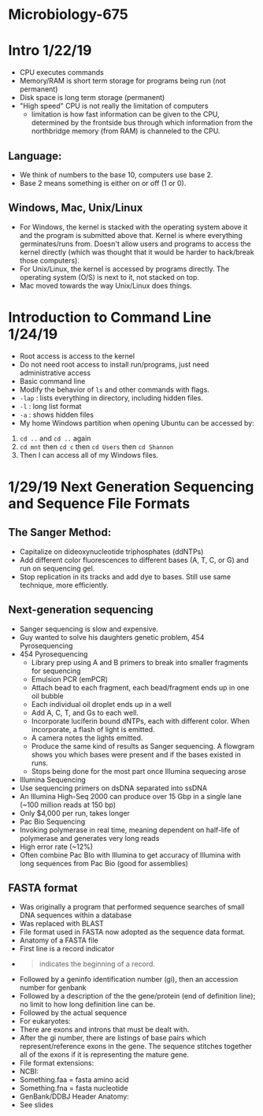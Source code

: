 # Microbiology-675

# Intro 1/22/19
* CPU executes commands
* Memory/RAM is short term storage for programs being run (not permanent)
* Disk space is long term storage (permanent)
* "High speed" CPU is not really the limitation of computers
  * limitation is how fast information can be given to the CPU, determined by the frontside bus through which information from the  northbridge memory (from RAM) is channeled to the CPU.

## Language:
* We think of numbers to the base 10, computers use base 2.
* Base 2 means something is either on or off (1 or 0).

## Windows, Mac, Unix/Linux
* For Windows, the kernel is stacked with the operating system above it and the program is submitted above that. Kernel is where everything germinates/runs from. Doesn't allow users and programs to access the kernel directly (which was thought that it would be harder to hack/break those computers).
* For Unix/Linux, the kernel is accessed by programs directly. The operating system (O/S) is next to it, not stacked on top.
* Mac moved towards the way Unix/Linux does things.


# Introduction to Command Line 1/24/19
* Root access is access to the kernel
 * Do not need root access to install run/programs, just need administrative access
* Basic command line
 * Modify the behavior of `ls` and other commands with flags.
  * `-lap` : lists everything in directory, including hidden files.
  * `-l` : long list format
  * `-a` : shows hidden files
* My home Windows partition when opening Ubuntu can be accessed by:
 1. `cd ..` and `cd ..` again
 2. `cd mnt` then `cd c` then `cd Users` then `cd Shannon`
 3. Then I can access all of my Windows files.
  

# 1/29/19 Next Generation Sequencing and Sequence File Formats
## The Sanger Method:
* Capitalize on dideoxynucleotide triphosphates (ddNTPs)
* Add different color fluorescences to different bases (A, T, C, or G) and run on sequencing gel.
* Stop replication in its tracks and add dye to bases. Still use same technique, more efficiently.

## Next-generation sequencing
* Sanger sequencing is slow and expensive.
* Guy wanted to solve his daughters genetic problem, 454 Pyrosequencing
* 454 Pyrosequencing
  * Library prep using A and B primers to break into smaller fragments for sequencing 
  * Emulsion PCR (emPCR)
   * Attach bead to each fragment, each bead/fragment ends up in one oil bubble
   * Each individual oil droplet ends up in a well
   * Add A, C, T, and Gs to each well.
   * Incorporate luciferin bound dNTPs, each with different color. When incorporate, a flash of light is emitted.
   * A camera notes the lights emitted.
   * Produce the same kind of results as Sanger sequencing. A flowgram shows you which bases were present and if the bases existed in runs.
   * Stops being done for the most part once Illumina sequecing arose
* Illumina Sequencing
 * Use sequencing primers on dsDNA separated into ssDNA
 * An Illumina High-Seq 2000 can produce over 15 Gbp in a single lane (~100 million reads at 150 bp)
 * Only $4,000 per run, takes longer
* Pac Bio Sequencing
 * Invoking polymerase in real time, meaning dependent on half-life of polymerase and generates very long reads
 * High error rate (~12%)
 * Often combine Pac BIo with Illumina to get accuracy of Illumina with long sequences from Pac Bio (good for assemblies)

## FASTA format
* Was originally a program that performed sequence searches of small DNA sequences within a database
* Was replaced with BLAST
* File format used in FASTA now adopted as the sequence data format.
* Anatomy of a FASTA file
 * First line is a record indicator
 * > indicates the beginning of a record.
 * Followed by a geninfo identification number (gi), then an accession number for genbank
 * Followed by a description of the the gene/protein (end of definition line); no limit to how long definition line can be.
 * Followed by the actual sequence
* For eukaryotes:
 * There are exons and introns that must be dealt with.
 * After the gi number, there are listings of base pairs which represent/reference exons in the gene. The sequence stitches together all of the exons if it is representing the mature gene.
* File format extensions:
 * NCBI:
  * Something.faa = fasta amino acid
  * Something.fna = fasta nucleotide
* GenBank/DDBJ Header Anatomy:
 * See slides
